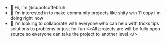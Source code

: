 - 👋 Hi, I’m @cupofcoffebruh
- 👀 I’m interested in to make community projects like shity win 11 copy i'm doing right now
- 💞️ I’m looking to collaborate with everyone who can help with tricks tips solutions to problems or just for fun
<>All projects are will be fully open source so everyone can take the project to another level </>
